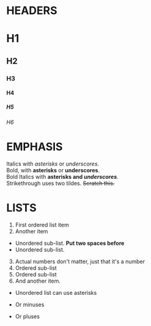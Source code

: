 # HEADERS
# H1
## H2
### H3
#### H4
##### H5
###### H6
# EMPHASIS
Italics with *asterisks* or _underscores_.\
Bold, with **asterisks** or __underscores__.\
Bold Italics with **asterisks and _underscores_**.\
Strikethrough uses two tildes. ~~Scratch this.~~
# LISTS
1. First ordered list item
2. Another item
  * Unordered sub-list. **Put two spaces before**
  * Unordered sub-list.
3. Actual numbers don't matter, just that it's a number
  1. Ordered sub-list
  2. Ordered sub-list
4. And another item.
* Unordered list can use asterisks
- Or minuses
+ Or pluses
